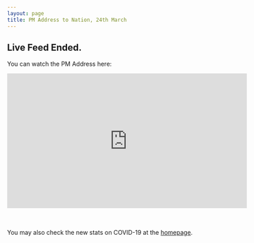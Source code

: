 ```yaml
---
layout: page
title: PM Address to Nation, 24th March 
---
```

## Live Feed Ended.
You can watch the PM Address here:
<div class="embed-responsive embed-responsive-16by9">
<iframe class="embed-responsive-item" width="560" height="315" src="https://www.youtube.com/embed/t3b1-wVl-ss" frameborder="0" allow="accelerometer; autoplay; encrypted-media; gyroscope; picture-in-picture" allowfullscreen></iframe>
</div>

<br><br>
You may also check the new stats on COVID-19 at the [homepage](https://covid19updates-india.bhooraj.com/).
